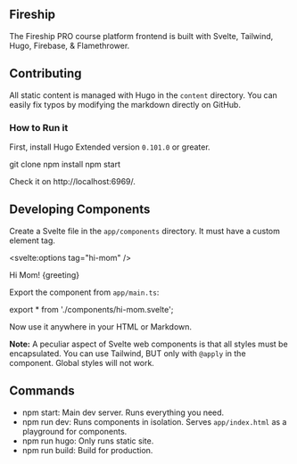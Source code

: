 ## Fireship

The Fireship PRO course platform frontend is built with Svelte, Tailwind, Hugo, Firebase, & Flamethrower.

## Contributing

All static content is managed with Hugo in the `content` directory. You can easily fix typos by modifying the markdown directly on GitHub.

### How to Run it

First, install Hugo Extended version `0.101.0` or greater.

git clone <this-repo>
npm install
npm start

Check it on http://localhost:6969/.

## Developing Components 

Create a Svelte file in the `app/components` directory. It must have a custom element tag. 

<svelte:options tag="hi-mom" />

<script>
    export let greeting: string;
</script>

Hi Mom! {greeting}

Export the component from `app/main.ts`:

export * from './components/hi-mom.svelte';

Now use it anywhere in your HTML or Markdown. 

<hi-mom greeting="I made a web component"></hi-mom>

**Note:** A peculiar aspect of Svelte web components is that all styles must be encapsulated. You can use Tailwind, BUT only with `@apply` in the component. Global styles will not work.

## Commands

- npm start: Main dev server. Runs everything you need. 
- npm run dev: Runs components in isolation. Serves `app/index.html` as a playground for components. 
- npm run hugo: Only runs static site. 
- npm run build: Build for production.
